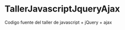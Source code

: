 TallerJavascriptJqueryAjax
==========================

Codigo fuente del taller de javascript + jQuery + ajax
